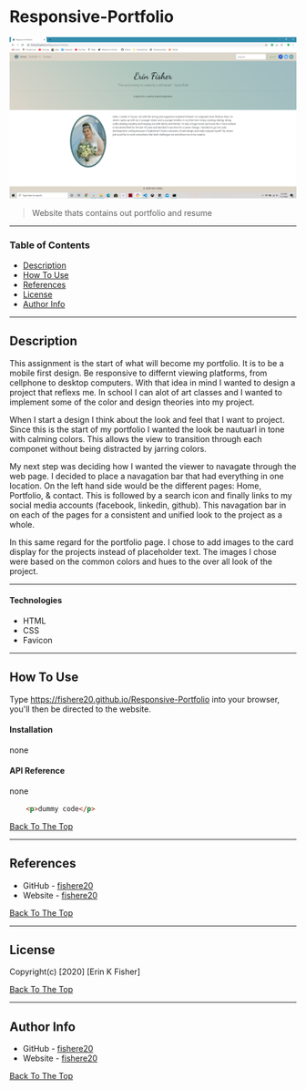 # Responsive-Portfolio


![Project Image](Assets/screenshot.png)

>Website thats contains out portfolio and resume

---

### Table of Contents

* [Description](#description)
* [How To Use](#how-to-use)
* [References](#references)
* [License](#license)
* [Author Info](#author-info)

---

## Description
This assignment is the start of what will become my portfolio. It is to be a mobile first design. Be responsive to differnt viewing platforms, from cellphone to desktop computers. With that idea in mind I wanted to design a project that reflexs me. In school I can alot of art classes and I wanted to implement some of the color and design theories into my project.

When I start a design I think about the look and feel that I want to project. Since this is the start of my portfolio I wanted the look be nautuarl in tone with calming colors. This allows the view to transition through each componet without being distracted by jarring colors.

My next step was deciding how I wanted the viewer to navagate through the web page. I decided to place a navagation bar that had everything in one location. On the left hand side would be the different pages: Home, Portfolio, & contact. This is followed by a search icon and finally links to my social media accounts (facebook, linkedin, github). This navagation bar in on each of the pages for a consistent and unified look to the project as a whole. 

In this same regard for the portfolio page. I chose to add images to the card display for the projects instead of placeholder text. The images I chose were based on the common colors and hues to the over all look of the project.


---


#### Technologies

- HTML
- CSS
- Favicon


---

## How To Use
Type https://fishere20.github.io/Responsive-Portfolio into your browser, you'll then be directed to the website.


#### Installation
none


#### API Reference
none

```html
    <p>dummy code</p>
```
[Back To The Top](#Responsive-Portfolio)

---

## References
- GitHub - [fishere20](https://fishere20.github.io/Responsive-Portfolio)
- Website - [fishere20](https://fishere20.github.io/Responsive-Portfolio) 

[Back To The Top](#Responsive-Portfolio)

---

## License


Copyright(c) [2020] [Erin K Fisher]

[Back To The Top](#Responsive-Portfolio)

---

## Author Info

- GitHub - [fishere20](https://fishere20.github.io/Responsive-Portfolio)
- Website - [fishere20](https://fishere20.github.io/Responsive-Portfolio) 

[Back To The Top](#Responsive-Portfolio)

